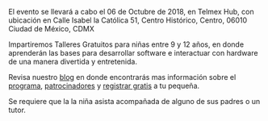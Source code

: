 El evento se llevará a cabo el 06 de Octubre de 2018, en Telmex Hub, con ubicación en  Calle Isabel la Católica 51, Centro Histórico, Centro, 06010 Ciudad de México, CDMX

Impartiremos Talleres Gratuitos para niñas entre 9 y 12 años, en donde aprenderán las bases para desarrollar software e interactuar con hardware de una manera divertida y entretenida.

Revisa nuestro [blog](https://girltechfestmx.github.io/blog/) en donde encontrarás mas información sobre el [programa](https://girltechfestmx.com/2018/10/06/programa.html), [patrocinadores](https://girltechfestmx.com/2018/09/15/patrocinadores.html) y [registrar gratis](https://telmexhub.org/evento/5327) a tu pequeña.

Se requiere que la la niña asista acompañada de alguno de sus padres o un tutor. 
